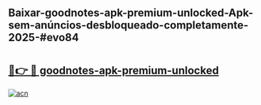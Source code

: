 ## Baixar-goodnotes-apk-premium-unlocked-Apk-sem-anúncios-desbloqueado-completamente-2025-#evo84

# <h2><a href="https://ainizakaria.my?title=goodnotes-apk-premium-unlocked&ref=22M">🔗👉 🔴 goodnotes-apk-premium-unlocked</a></h2>

[![acn](https://github.com/user-attachments/assets/0f9c940e-d8b0-45ae-aac7-cd30a18b3e1c)](https://ainizakaria.my?title=goodnotes-apk-premium-unlocked&ref=22M)


